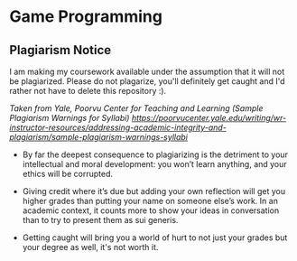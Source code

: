 # Game Programming

## Plagiarism Notice
I am making my coursework available under the assumption that it will not be plagiarized. Please do not plagarize, you'll definitely get caught and I'd rather not have to delete this repository :).

*Taken from Yale, Poorvu Center for Teaching and Learning (Sample Plagiarism Warnings for Syllabi) 
https://poorvucenter.yale.edu/writing/wr-instructor-resources/addressing-academic-integrity-and-plagiarism/sample-plagiarism-warnings-syllabi*

- By far the deepest consequence to plagiarizing is the detriment to your intellectual and moral development: you won’t learn anything, and your ethics will be corrupted.

- Giving credit where it’s due but adding your own reflection will get you higher grades than putting your name on someone else’s work. 
In an academic context, it counts more to show your ideas in conversation than to try to present them as sui generis.

- Getting caught will bring you a world of hurt to not just your grades but your degree as well, it's not worth it.
